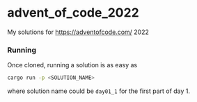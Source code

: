 # advent_of_code_2022
My solutions for https://adventofcode.com/ 2022

### Running
Once cloned, running a solution is as easy as 
```bash
cargo run -p <SOLUTION_NAME>
```
where solution name could be `day01_1` for the first part of day 1.
